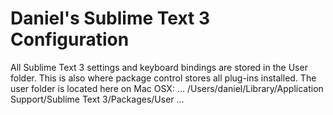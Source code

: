# Daniel's Sublime Text 3 Configuration

All Sublime Text 3 settings and keyboard bindings are stored in the User folder. This is also where package control stores all plug-ins installed. The user folder is located here on Mac OSX:
...
/Users/daniel/Library/Application Support/Sublime Text 3/Packages/User
...